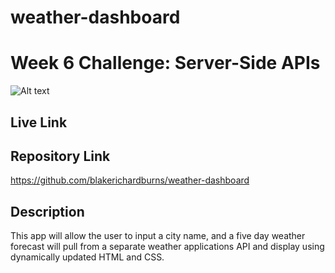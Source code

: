 # weather-dashboard
# Week 6 Challenge: Server-Side APIs

![Alt text](screenshot.JPG "Screenshot")
<!-- need to actually add the screenshot file later -->

## Live Link
<!-- insert published url -->

## Repository Link
https://github.com/blakerichardburns/weather-dashboard

## Description
This app will allow the user to input a city name, and a five day weather forecast will pull from a separate weather applications API and display using dynamically updated HTML and CSS.
